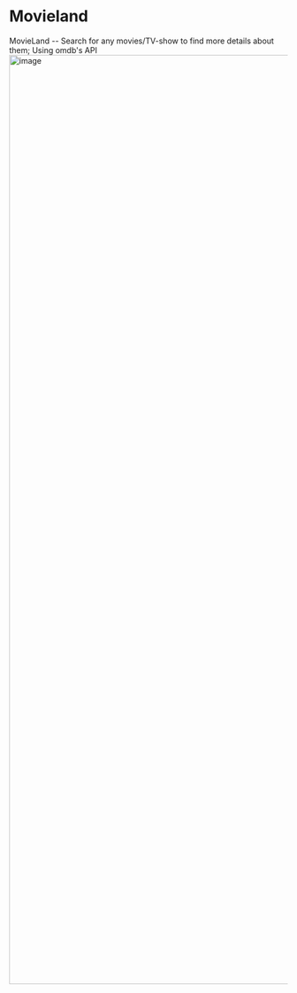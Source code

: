 # Movieland
MovieLand -- Search for any movies/TV-show to find more details about them; Using omdb's API
<img width="1680" alt="image" src="https://user-images.githubusercontent.com/100430441/229291673-06b0aea0-084c-42e5-a156-1f1a7d32c306.png">
